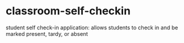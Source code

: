 # classroom-self-checkin
student self check-in application: allows students to check in and be marked present, tardy, or absent
